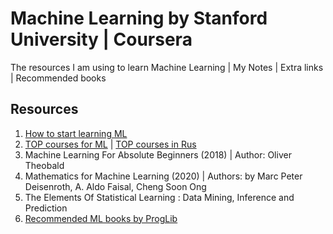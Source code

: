 # Machine Learning by Stanford University | Coursera
The resources I am using to learn Machine Learning | My Notes | Extra links | Recommended books

## Resources
1. [How to start learning ML](https://www.geeksforgeeks.org/how-to-start-learning-machine-learning/)
2. [TOP courses for ML](https://www.learndatasci.com/best-machine-learning-courses) | [TOP courses in Rus](https://pythonist.ru/samye-luchshie-resursy-dlya-izucheniya-ml-i-ai/)
3. Machine Learning For Absolute Beginners (2018) | Author: Oliver Theobald
4. Mathematics for Machine Learning (2020) | Authors: by Marc Peter Deisenroth, A. Aldo Faisal, Cheng Soon Ong
5. The Elements Of Statistical Learning : Data Mining, Inference and Prediction 
6. [Recommended ML books by ProgLib](https://vk.com/wall-54530371_102437)
